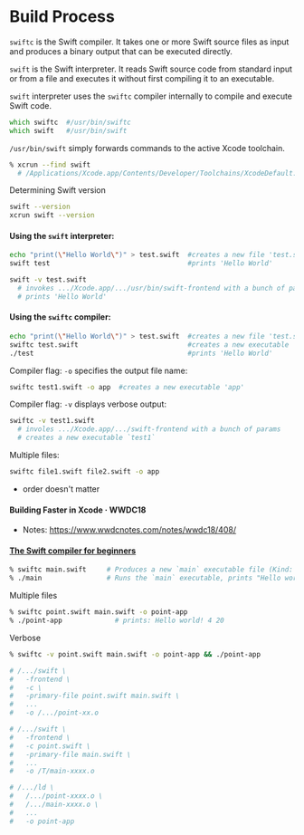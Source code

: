 # Build Process

`swiftc` is the Swift compiler. It takes one or more Swift source files as input and produces a binary output that can be executed directly.

`swift` is the Swift interpreter. It reads Swift source code from standard input or from a file and executes it without first compiling it to an executable. 

`swift` interpreter uses the `swiftc` compiler internally to compile and execute Swift code.

```zsh
which swiftc  #/usr/bin/swiftc
which swift   #/usr/bin/swift
```

`/usr/bin/swift` simply forwards commands to the active Xcode toolchain.

```zsh
% xcrun --find swift
  # /Applications/Xcode.app/Contents/Developer/Toolchains/XcodeDefault.xctoolchain/usr/bin/swift
```

Determining Swift version
```zsh
swift --version
xcrun swift --version
```

#### Using the `swift` interpreter:
```zsh
echo "print(\"Hello World\")" > test.swift  #creates a new file 'test.swift'
swift test                                  #prints 'Hello World'
```

```zsh
swift -v test.swift
  # invokes .../Xcode.app/.../usr/bin/swift-frontend with a bunch of params
  # prints 'Hello World'
```



#### Using the `swiftc` compiler:
```zsh
echo "print(\"Hello World\")" > test.swift  #creates a new file 'test.swift'
swiftc test.swift                           #creates a new executable 'test'
./test                                      #prints 'Hello World'
```



Compiler flag: `-o` specifies the output file name:
```zsh
swiftc test1.swift -o app  #creates a new executable 'app'
```

Compiler flag: `-v` displays verbose output:
```zsh
swiftc -v test1.swift
  # involes .../Xcode.app/.../swift-frontend with a bunch of params
  # creates a new executable `test1`
```

Multiple files:
```zsh
swiftc file1.swift file2.swift -o app
```
- order doesn't matter

#### Building Faster in Xcode · WWDC18
- Notes: https://www.wwdcnotes.com/notes/wwdc18/408/

#### [The Swift compiler for beginners](https://theswiftdev.com/the-swift-compiler-for-beginners/)

```zsh
% swiftc main.swift     # Produces a new `main` executable file (Kind: Unix Executable File).
% ./main                # Runs the `main` executable, prints "Hello world!".
```

Multiple files
```zsh
% swiftc point.swift main.swift -o point-app    
% ./point-app             # prints: Hello world! 4 20
```

Verbose
```zsh
% swiftc -v point.swift main.swift -o point-app && ./point-app

# /.../swift \
#   -frontend \
#   -c \
#   -primary-file point.swift main.swift \
#   ...
#   -o /.../point-xx.o

# /.../swift \
#   -frontend \
#   -c point.swift \
#   -primary-file main.swift \
#   ...
#   -o /T/main-xxxx.o

# /.../ld \
#   /.../point-xxxx.o \
#   /.../main-xxxx.o \
#   ...
#   -o point-app
```
